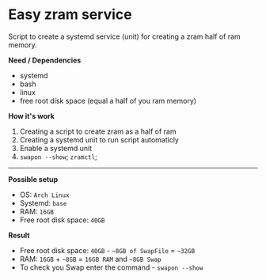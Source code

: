 # Easy zram service
Script to create a systemd service (unit) for creating a zram half of ram memory.

**Need / Dependencies**
- systemd
- bash
- linux
- free root disk space (equal a half of you ram memory)

**How it's work**
1) Creating a script to create zram as a half of ram
2) Creating a systemd unit to run script automaticly
3) Enable a systemd unit
4) ```swapon --show```; ```zramctl```;

---

**Possible setup**
- OS: `Arch Linux`
- Systemd: `base`
- RAM: `16GB`
- Free root disk space: `40GB`

**Result**
- Free root disk space: `40GB` - `~8GB of SwapFile` = `~32GB`
- RAM: `16GB` + `~8GB` = `16GB RAM` and `~8GB Swap`
- To check you Swap enter the command - `swapon --show`
